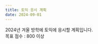 ```yaml
---
title: 토익 응시 계획
date: 2024-09-01
---
```


2024년 겨울 방학에 토익에 응시할 계획입니다.<br>
목표 점수 : 800 이상<br>

<!--more-->